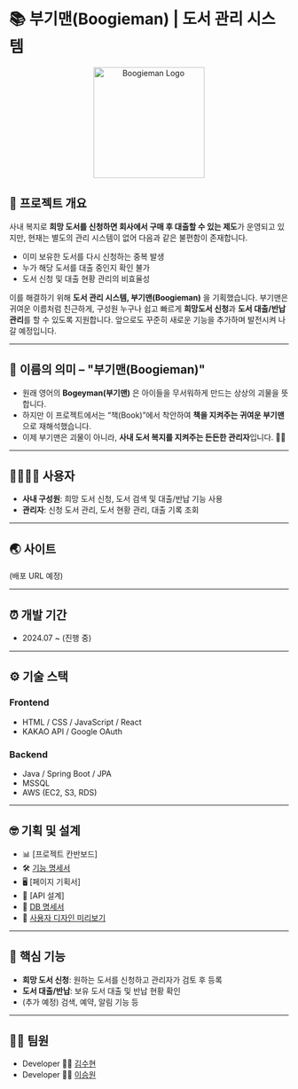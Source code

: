 # 📚 부기맨(Boogieman) | 도서 관리 시스템

<p align="center">
  <img src="https://github.com/user-attachments/assets/f901eff6-f052-4c71-95ff-67b0c9df9d8c" width="200" alt="Boogieman Logo"/>
</p>

## 📖 프로젝트 개요

사내 복지로 **희망 도서를 신청하면 회사에서 구매 후 대출할 수 있는 제도**가 운영되고 있지만,
현재는 별도의 관리 시스템이 없어 다음과 같은 불편함이 존재합니다.

* 이미 보유한 도서를 다시 신청하는 중복 발생
* 누가 해당 도서를 대출 중인지 확인 불가
* 도서 신청 및 대출 현황 관리의 비효율성

이를 해결하기 위해 **도서 관리 시스템, 부기맨(Boogieman)** 을 기획했습니다.
부기맨은 귀여운 이름처럼 친근하게, 구성원 누구나 쉽고 빠르게 **희망도서 신청**과 **도서 대출/반납 관리**를 할 수 있도록 지원합니다.
앞으로도 꾸준히 새로운 기능을 추가하며 발전시켜 나갈 예정입니다.

---

## 👻 이름의 의미 – "부기맨(Boogieman)"

* 원래 영어의 **Bogeyman(부기맨)** 은 아이들을 무서워하게 만드는 상상의 괴물을 뜻합니다.
* 하지만 이 프로젝트에서는 “책(Book)”에서 착안하여 **책을 지켜주는 귀여운 부기맨** 으로 재해석했습니다.
* 이제 부기맨은 괴물이 아니라, **사내 도서 복지를 지켜주는 든든한 관리자**입니다. 📖✨

---

## 👨‍👩‍👧‍👦 사용자

* **사내 구성원**: 희망 도서 신청, 도서 검색 및 대출/반납 기능 사용
* **관리자**: 신청 도서 관리, 도서 현황 관리, 대출 기록 조회

---

## 🌏 사이트

(배포 URL 예정)

---

## ⏰ 개발 기간

* 2024.07 \~ (진행 중)

---

## ⚙️ 기술 스택

### Frontend

* HTML / CSS / JavaScript / React
* KAKAO API / Google OAuth

### Backend

* Java / Spring Boot / JPA
* MSSQL
* AWS (EC2, S3, RDS)

---

## 🤓 기획 및 설계

* 📊 \[프로젝트 칸반보드]
* 🛠 [기능 명세서](https://www.notion.so/dev-kimsh/25a84505755180adaa3cf02259f9270c?source=copy_link)
* 🖥 \[페이지 기획서]
* 📑 \[API 설계]
* 💾 [DB 명세서](https://github.com/Boogieman-lab/book-management-system/blob/main/docs/ERD.md)
* 👀 [사용자 디자인 미리보기](https://boogieman-lab.github.io/book-management-system/src/main/resources/templates/index.html)

---

## 📌 핵심 기능

* **희망 도서 신청**: 원하는 도서를 신청하고 관리자가 검토 후 등록
* **도서 대출/반납**: 보유 도서 대출 및 반납 현황 확인
* (추가 예정) 검색, 예약, 알림 기능 등

---

## 👩‍💻 팀원

* Developer 👩‍💻 [김수현](https://github.com/kim-soohyeon)
* Developer 👨‍💻 [이승원](https://github.com/seungwontech)
